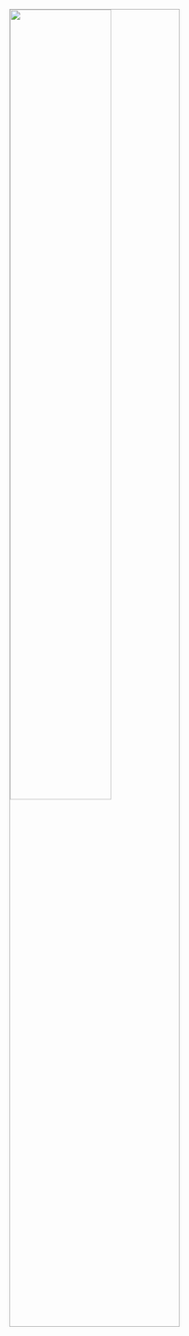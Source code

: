 
<img src="https://user-images.githubusercontent.com/52397976/233013124-aecc6f04-0b56-491e-a123-b26f01d46c64.png"
     style="border: 1px solid #aaaaaa; width: 60%"/>

